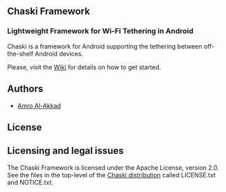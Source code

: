 ## Chaski Framework

### Lightweight Framework for Wi-Fi Tethering in Android

Chaski is a framework for Android supporting the tethering between off-the-shelf Android devices. 

Please, visit the [Wiki](https://github.com/chaski-framework/chaski/wiki) for details on how to get started.


## Authors

- [Amro Al-Akkad](https://github.com/alakkad)

## License

Licensing and legal issues
--------------------------

The Chaski Framework is licensed under the Apache License, version 2.0. 
See the files in the top-level of the [Chaski distribution](https://github.com/chaski-framework/chaski/) called LICENSE.txt and NOTICE.txt.